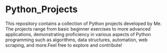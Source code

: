 # Python_Projects
This repository contains a collection of Python projects developed by Me. The projects range from basic beginner exercises to more advanced applications, demonstrating proficiency in various aspects of Python programming such as algorithms, data structures, automation, web scraping, and more.Feel free to explore and contribute! 
